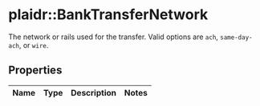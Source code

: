 # plaidr::BankTransferNetwork

The network or rails used for the transfer. Valid options are `ach`, `same-day-ach`, or `wire`.

## Properties
Name | Type | Description | Notes
------------ | ------------- | ------------- | -------------


